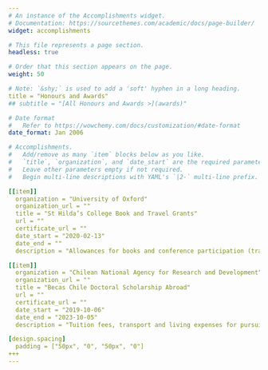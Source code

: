 ```yaml
---
# An instance of the Accomplishments widget.
# Documentation: https://sourcethemes.com/academic/docs/page-builder/
widget: accomplishments

# This file represents a page section.
headless: true

# Order that this section appears on the page.
weight: 50

# Note: `&shy;` is used to add a 'soft' hyphen in a long heading.
title = "Honours and Awards"
## subtitle = "[All Honours and Awards >](awards)"

# Date format
#   Refer to https://wowchemy.com/docs/customization/#date-format
date_format: Jan 2006

# Accomplishments.
#   Add/remove as many `item` blocks below as you like.
#   `title`, `organization`, and `date_start` are the required parameters.
#   Leave other parameters empty if not required.
#   Begin multi-line descriptions with YAML's `|2-` multi-line prefix.

[[item]]
  organization = "University of Oxford"
  organization_url = ""
  title = "St Hilda’s College Book and Travel Grants"
  url = ""
  certificate_url = ""
  date_start = "2020-02-13"
  date_end = ""
  description = "Allowances for books and conference participation (travel grant was declined because of coronavirus pandemic), £745. Oxford, United Kingdom."

[[item]]
  organization = "Chilean National Agency for Research and Development"
  organization_url = ""
  title = "Becas Chile Doctoral Scholarship Abroad"
  url = ""
  certificate_url = ""
  date_start = "2019-10-06"
  date_end = "2023-10-05"
  description = "Tuition fees, transport and living expenses for pursuing a DPhil at the University of Oxford (ANID/PFCHA/72200340), £160,000. Oxford, United Kingdom."

[design.spacing]
  padding = ["50px", "0", "50px", "0"]
+++
---
```

